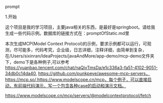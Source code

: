 prompt

1.开始

这个项目是我的学习项目，主要java相关的东西，是最好是springboot。请给我生成一些代码示例。数据库的链接方式在：promptOfStatic.md里

本次生成MCP(Model Context Protocol)的示例，要求示例都可以运行，可观测，尽可能多，代码考究，企业级，日志详细，注释详细，由简单到复杂，在/Users/sixinran/IdeaProjects/javaAndMore/app-demo/mcp-demo文件夹下，demo下是各种例子,可以参考 https://yuanbao.tencent.com/chat/naQivTmsDa/e1c336a3-fa51-4102-9051-34db0c14da40, https://github.com/punkpeye/awesome-mcp-servers，https://mcp.so/,https://www.modelscope.cn/mcp，每个例子，可以直接启动，有前端代码演示，写一个包含各种case的启动和演示文档。

https://www.modelscope.cn/mcp/servers/@modelcontextprotocol/fetch
